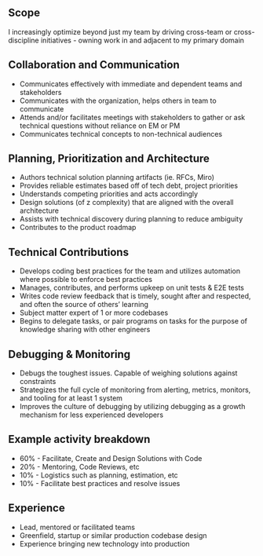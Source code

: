 ## Scope
I increasingly optimize beyond just my team by driving cross-team or cross-discipline initiatives - owning work in and adjacent to my primary domain

## Collaboration and Communication
- Communicates effectively with immediate and dependent teams and stakeholders
- Communicates with the organization, helps others in team to communicate
- Attends and/or facilitates meetings with stakeholders to gather or ask technical questions without reliance on EM or PM
- Communicates technical concepts to non-technical audiences

## Planning, Prioritization and Architecture
- Authors technical solution planning artifacts (ie. RFCs, Miro)
- Provides reliable estimates based off of tech debt, project priorities
- Understands competing priorities and acts accordingly
- Design solutions (of z complexity) that are aligned with the overall architecture
- Assists with technical discovery during planning to reduce ambiguity
- Contributes to the product roadmap

## Technical Contributions
- Develops coding best practices for the team and utilizes automation where possible to enforce best practices
- Manages, contributes, and performs upkeep on unit tests & E2E tests
- Writes code review feedback that is timely, sought after and respected, and often the source of others’ learning
- Subject matter expert of 1 or more codebases
- Begins to delegate tasks, or pair programs on tasks for the purpose of knowledge sharing with other engineers

## Debugging & Monitoring
- Debugs the toughest issues. Capable of weighing solutions against constraints
- Strategizes the full cycle of monitoring from alerting, metrics, monitors, and tooling for at least 1 system
- Improves the culture of debugging by utilizing debugging as a growth mechanism for less experienced developers

## Example activity breakdown
- 60% - Facilitate, Create and Design Solutions with Code
- 20% - Mentoring, Code Reviews, etc
- 10% - Logistics such as planning, estimation, etc
- 10% - Facilitate best practices and resolve issues

## Experience
- Lead, mentored or facilitated teams
- Greenfield, startup or similar production codebase design
- Experience bringing new technology into production
